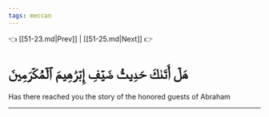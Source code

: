 ```yaml
---
tags: meccan
---
```


👈 [[51-23.md|Prev]] | [[51-25.md|Next]] 👉

# هَلۡ أَتَىٰكَ حَدِيثُ ضَيۡفِ إِبۡرَٰهِيمَ ٱلۡمُكۡرَمِينَ

Has there reached you the story of the honored guests of Abraham

---

